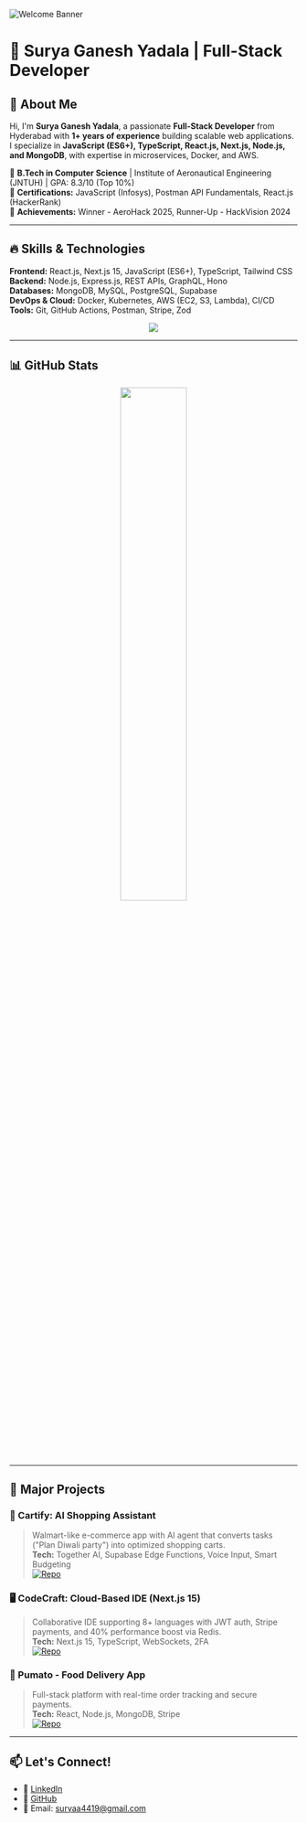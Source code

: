 ![Welcome Banner](https://raw.githubusercontent.com/surya4419/surya4419/main/assets/banner.gif)

# 🚀 Surya Ganesh Yadala | Full-Stack Developer

## 🌟 About Me

Hi, I'm **Surya Ganesh Yadala**, a passionate **Full-Stack Developer** from Hyderabad with **1+ years of experience** building scalable web applications. I specialize in **JavaScript (ES6+), TypeScript, React.js, Next.js, Node.js, and MongoDB**, with expertise in microservices, Docker, and AWS.  

🔹 **B.Tech in Computer Science** | Institute of Aeronautical Engineering (JNTUH) | GPA: 8.3/10 (Top 10%)  
🔹 **Certifications:** JavaScript (Infosys), Postman API Fundamentals, React.js (HackerRank)  
🔹 **Achievements:** Winner - AeroHack 2025, Runner-Up - HackVision 2024  

---

## 🔥 Skills & Technologies

**Frontend:** React.js, Next.js 15, JavaScript (ES6+), TypeScript, Tailwind CSS  
**Backend:** Node.js, Express.js, REST APIs, GraphQL, Hono  
**Databases:** MongoDB, MySQL, PostgreSQL, Supabase  
**DevOps & Cloud:** Docker, Kubernetes, AWS (EC2, S3, Lambda), CI/CD  
**Tools:** Git, GitHub Actions, Postman, Stripe, Zod  

<p align="center">
  <img src="https://skillicons.dev/icons?i=react,nextjs,nodejs,ts,js,mongodb,tailwind,java,python,git,github,aws,docker,postgres" />
</p>

---

## 📊 GitHub Stats

<p align="center">
  <p align="center">
<!--   <img src="https://github-readme-stats.vercel.app/api?username=surya4419&show_icons=true&theme=radical" width="48%"/> -->
  <img src="https://github-readme-streak-stats.herokuapp.com/?user=surya4419&theme=radical" width="48%"/>
  </p>
 
</p>

---

## 🚀 Major Projects

### 🛒 Cartify: AI Shopping Assistant
> Walmart-like e-commerce app with AI agent that converts tasks ("Plan Diwali party") into optimized shopping carts.  
**Tech:** Together AI, Supabase Edge Functions, Voice Input, Smart Budgeting  
[![Repo](https://img.shields.io/badge/GitHub-Repository-blue?logo=github)](https://github.com/surya4419/AgentCartify)

### 🖥️ CodeCraft: Cloud-Based IDE (Next.js 15)
> Collaborative IDE supporting 8+ languages with JWT auth, Stripe payments, and 40% performance boost via Redis.  
**Tech:** Next.js 15, TypeScript, WebSockets, 2FA  
[![Repo](https://img.shields.io/badge/GitHub-Repository-blue?logo=github)](https://github.com/surya4419/Code_Craft)

### 🍔 Pumato - Food Delivery App
> Full-stack platform with real-time order tracking and secure payments.  
**Tech:** React, Node.js, MongoDB, Stripe  
[![Repo](https://img.shields.io/badge/GitHub-Repository-blue?logo=github)](https://github.com/surya4419/Food_Delivery)

---

## 📫 Let's Connect!
- 💼 [LinkedIn](https://linkedin.com/in/)
- 🐙 [GitHub](https://github.com/surya4419)
- 📧 Email: suryaa4419@gmail.com

